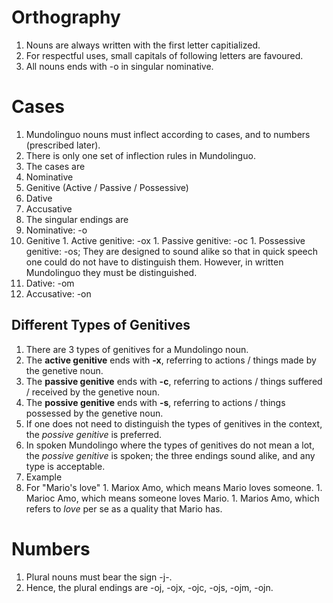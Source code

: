 Orthography
===========
1. Nouns are always written with the first letter capitialized. 
1. For respectful uses, small capitals of following letters are favoured. 
1. All nouns ends with -o in singular nominative. 

Cases
=====
1. Mundolinguo nouns must inflect according to cases, and to numbers (prescribed later). 
1. There is only one set of inflection rules in Mundolinguo. 
1. The cases are
  1. Nominative 
  1. Genitive (Active / Passive / Possessive)
  1. Dative
  1. Accusative
1. The singular endings are
  1. Nominative: -o
  1. Genitive
    1. Active genitive: -ox
    1. Passive genitive: -oc
    1. Possessive genitive: -os; They are designed to sound alike so that in quick speech one could do not have to distinguish them. 
    However, in written Mundolinguo they must be distinguished. 
  1. Dative: -om
  1. Accusative: -on

Different Types of Genitives
----------------------------
1. There are 3 types of genitives for a Mundolingo noun. 
  1. The __active genitive__ ends with __-x__, referring to actions / things
     made by the genetive noun. 
  1. The __passive genitive__ ends with __-c__, referring to actions / things
     suffered / received by the genetive noun. 
  1. The __possive genitive__ ends with __-s__, referring to actions / things
     possessed by the genetive noun. 
1. If one does not need to distinguish the types of genitives in the context, 
   the _possive genitive_ is preferred. 
1. In spoken Mundolingo where the types of genitives do not mean a lot, 
   the _possive genitive_ is spoken; the three endings sound alike, 
   and any type is acceptable. 
1. Example
  1. For "Mario's love"
    1. Mariox Amo, which means Mario loves someone. 
    1. Marioc Amo, which means someone loves Mario. 
    1. Marios Amo, which refers to _love_ per se as a quality that Mario has. 

Numbers
=======
1. Plural nouns must bear the sign -j-. 
1. Hence, the plural endings are -oj, -ojx, -ojc, -ojs, -ojm, -ojn. 
